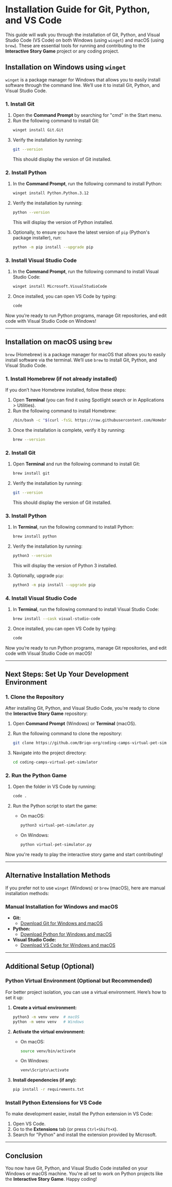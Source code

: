 # Installation Guide for Git, Python, and VS Code

This guide will walk you through the installation of Git, Python, and Visual Studio Code (VS Code) on both Windows (using `winget`) and macOS (using `brew`). These are essential tools for running and contributing to the **Interactive Story Game** project or any coding project.

## Installation on Windows using `winget`

`winget` is a package manager for Windows that allows you to easily install software through the command line. We’ll use it to install Git, Python, and Visual Studio Code.

### 1. Install Git

1. Open the **Command Prompt** by searching for "cmd" in the Start menu.
2. Run the following command to install Git:
   ```bash
   winget install Git.Git
   ```
3. Verify the installation by running:
   ```bash
   git --version
   ```
   This should display the version of Git installed.

### 2. Install Python

1. In the **Command Prompt**, run the following command to install Python:
   ```bash
   winget install Python.Python.3.12
   ```
2. Verify the installation by running:
   ```bash
   python --version
   ```
   This will display the version of Python installed.

3. Optionally, to ensure you have the latest version of `pip` (Python's package installer), run:
   ```bash
   python -m pip install --upgrade pip
   ```

### 3. Install Visual Studio Code

1. In the **Command Prompt**, run the following command to install Visual Studio Code:
   ```bash
   winget install Microsoft.VisualStudioCode
   ```
2. Once installed, you can open VS Code by typing:
   ```bash
   code
   ```

Now you’re ready to run Python programs, manage Git repositories, and edit code with Visual Studio Code on Windows!

---

## Installation on macOS using `brew`

`brew` (Homebrew) is a package manager for macOS that allows you to easily install software via the terminal. We’ll use `brew` to install Git, Python, and Visual Studio Code.

### 1. Install Homebrew (if not already installed)

If you don’t have Homebrew installed, follow these steps:

1. Open **Terminal** (you can find it using Spotlight search or in Applications > Utilities).
2. Run the following command to install Homebrew:
   ```bash
   /bin/bash -c "$(curl -fsSL https://raw.githubusercontent.com/Homebrew/install/HEAD/install.sh)"
   ```
3. Once the installation is complete, verify it by running:
   ```bash
   brew --version
   ```

### 2. Install Git

1. Open **Terminal** and run the following command to install Git:
   ```bash
   brew install git
   ```
2. Verify the installation by running:
   ```bash
   git --version
   ```
   This should display the version of Git installed.

### 3. Install Python

1. In **Terminal**, run the following command to install Python:
   ```bash
   brew install python
   ```
2. Verify the installation by running:
   ```bash
   python3 --version
   ```
   This will display the version of Python 3 installed.

3. Optionally, upgrade `pip`:
   ```bash
   python3 -m pip install --upgrade pip
   ```

### 4. Install Visual Studio Code

1. In **Terminal**, run the following command to install Visual Studio Code:
   ```bash
   brew install --cask visual-studio-code
   ```
2. Once installed, you can open VS Code by typing:
   ```bash
   code
   ```

Now you’re ready to run Python programs, manage Git repositories, and edit code with Visual Studio Code on macOS!

---

## Next Steps: Set Up Your Development Environment

### 1. Clone the Repository

After installing Git, Python, and Visual Studio Code, you're ready to clone the **Interactive Story Game** repository:

1. Open **Command Prompt** (Windows) or **Terminal** (macOS).
2. Run the following command to clone the repository:
   ```bash
   git clone https://github.com/Briqo-org/coding-camps-virtual-pet-simulator
   ```

3. Navigate into the project directory:
   ```bash
   cd coding-camps-virtual-pet-simulator
   ```

### 2. Run the Python Game

1. Open the folder in VS Code by running:
   ```bash
   code .
   ```

2. Run the Python script to start the game:
   - On macOS:
     ```bash
     python3 virtual-pet-simulator.py
     ```
   - On Windows:
     ```bash
     python virtual-pet-simulator.py
     ```

Now you're ready to play the interactive story game and start contributing!

---

## Alternative Installation Methods

If you prefer not to use `winget` (Windows) or `brew` (macOS), here are manual installation methods:

### Manual Installation for Windows and macOS

- **Git:**
  - [Download Git for Windows and macOS](https://git-scm.com/)
- **Python:**
  - [Download Python for Windows and macOS](https://www.python.org/downloads/)
- **Visual Studio Code:**
  - [Download VS Code for Windows and macOS](https://code.visualstudio.com/Download)

---

## Additional Setup (Optional)

### Python Virtual Environment (Optional but Recommended)

For better project isolation, you can use a virtual environment. Here’s how to set it up:

1. **Create a virtual environment:**
   ```bash
   python3 -m venv venv  # macOS
   python -m venv venv   # Windows
   ```

2. **Activate the virtual environment:**
   - On macOS:
     ```bash
     source venv/bin/activate
     ```
   - On Windows:
     ```bash
     venv\Scripts\activate
     ```

3. **Install dependencies (if any):**
   ```bash
   pip install -r requirements.txt
   ```

### Install Python Extensions for VS Code

To make development easier, install the Python extension in VS Code:

1. Open VS Code.
2. Go to the **Extensions** tab (or press `Ctrl+Shift+X`).
3. Search for "Python" and install the extension provided by Microsoft.

---

## Conclusion

You now have Git, Python, and Visual Studio Code installed on your Windows or macOS machine. You're all set to work on Python projects like the **Interactive Story Game**. Happy coding!
```
